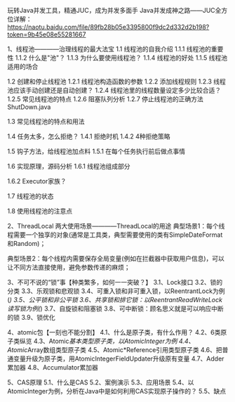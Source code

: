 玩转Java并发工具，精通JUC，成为并发多面手
Java并发成神之路——JUC全方位详解：
https://naotu.baidu.com/file/89fb28b05e3395800f9dc2d332d2b198?token=9b45e08e55281667

1、线程池————治理线程的最大法宝
1.1 线程池的自我介绍
1.1.1 线程池的重要性
1.1.2 什么是"池"？
1.1.3 为什么要使用线程池？
1.1.4 线程池的好处
1.1.5 线程池适用的场合

1.2 创建和停止线程池
1.2.1 线程池构造函数的参数
1.2.2 添加线程规则
1.2.3 线程池应该手动创建还是自动创建？
1.2.4 线程池里的线程数量设定多少比较合适？
1.2.5 常见线程池的特点
1.2.6 阻塞队列分析
1.2.7 停止线程池的正确方法 ShutDown.java

1.3 常见线程池的特点和用法

1.4 任务太多，怎么拒绝？
1.4.1 拒绝时机
1.4.2 4种拒绝策略

1.5 钩子方法，给线程池加点料
1.5.1 在每个任务执行前后做点事情

1.6 实现原理，源码分析
1.6.1 线程池组成部分

1.6.2 Executor家族？

1.7 线程池的状态

1.8 使用线程池的注意点

2、ThreadLocal
两大使用场景————ThreadLocal的用途
典型场景1：每个线程需要一个独享的对象(通常是工具类，典型需要使用的类有SimpleDateFormat和Random)；

典型场景2：每个线程内需要保存全局变量(例如在拦截器中获取用户信息)，可以让不同方法直接使用，避免参数传递的麻烦；

3、不可不说的“锁”事【种类繁多，如何一一突破？】
3.1、Lock接口
3.2、锁的分类
3.3、乐观锁和悲观锁
3.4、可重入锁和非可重入锁，以ReentrantLock为例(*)
3.5、公平锁和非公平锁
3.6、共享锁和排它锁：以ReentrantReadWriteLock读写锁为例(*)
3.7、自旋锁和阻塞锁
3.8、可中断锁：顾名思义就是可以响应中断的锁
3.9、锁优化

4、atomic包【一刻也不能分割】
4.1、什么是原子类，有什么作用？
4.2、6类原子类纵览
4.3、Atomic*基本类型原子类，以AtomicInteger为例
4.4、Atomic*Array数组类型原子类
4.5、Atomic*Reference引用类型原子类
4.6、把普通变量升级为原子类，用AtomicIntegerFieldUpdater升级原有变量
4.7、Adder累加器
4.8、Accumulator累加器

5、CAS原理
5.1、什么是CAS
5.2、案例演示
5.3、应用场景
5.4、以AtomicInteger为例，分析在Java中是如何利用CAS实现原子操作的？
5.5、缺点